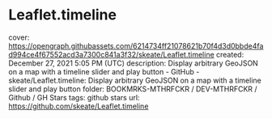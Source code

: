 # Leaflet.timeline

cover: https://opengraph.githubassets.com/6214734ff21078621b70f4d3d0bbde4fad994ce4f67552acd3a7300c841a3f32/skeate/Leaflet.timeline
created: December 27, 2021 5:05 PM (UTC)
description: Display arbitrary GeoJSON on a map with a timeline slider and play button - GitHub - skeate/Leaflet.timeline: Display arbitrary GeoJSON on a map with a timeline slider and play button
folder: BOOKMRKS-MTHRFCKR / DEV-MTHRFCKR / Github / GH Stars
tags: github stars
url: https://github.com/skeate/Leaflet.timeline